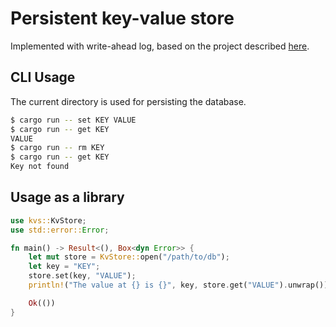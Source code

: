 # Persistent key-value store
Implemented with write-ahead log, based on the project described
[here](https://github.com/pingcap/talent-plan/tree/master/courses/rust).

## CLI Usage
The current directory is used for persisting the database.
```sh
$ cargo run -- set KEY VALUE
$ cargo run -- get KEY
VALUE
$ cargo run -- rm KEY
$ cargo run -- get KEY
Key not found
```

## Usage as a library
```rust
use kvs::KvStore;
use std::error::Error;

fn main() -> Result<(), Box<dyn Error>> {
    let mut store = KvStore::open("/path/to/db");
    let key = "KEY";
    store.set(key, "VALUE");
    println!("The value at {} is {}", key, store.get("VALUE").unwrap());

    Ok(())
}
```
